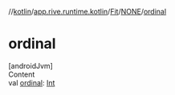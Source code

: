 //[kotlin](../../../../index.md)/[app.rive.runtime.kotlin](../../index.md)/[Fit](../index.md)/[NONE](index.md)/[ordinal](ordinal.md)



# ordinal  
[androidJvm]  
Content  
val [ordinal](ordinal.md): [Int](https://kotlinlang.org/api/latest/jvm/stdlib/kotlin/-int/index.html)  




